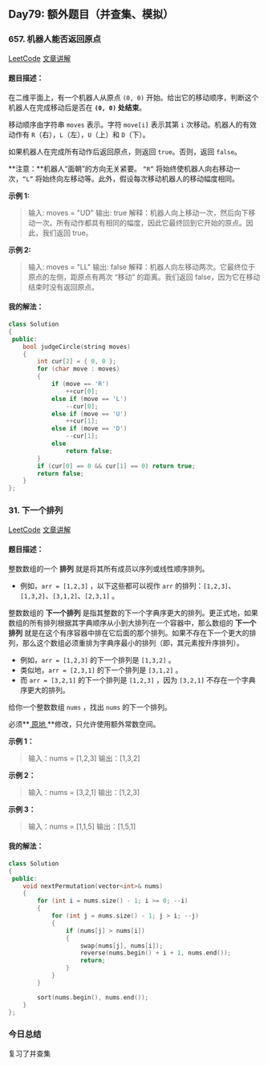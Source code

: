## Day79: 额外题目（并查集、模拟）

### 657. 机器人能否返回原点

[LeetCode](https://leetcode.cn/problems/robot-return-to-origin/)  [文章讲解](https://programmercarl.com/0657.%E6%9C%BA%E5%99%A8%E4%BA%BA%E8%83%BD%E5%90%A6%E8%BF%94%E5%9B%9E%E5%8E%9F%E7%82%B9.html)

#### 题目描述：

在二维平面上，有一个机器人从原点 `(0, 0)` 开始。给出它的移动顺序，判断这个机器人在完成移动后是否在 **`(0, 0)` 处结束**。

移动顺序由字符串 `moves` 表示。字符 `move[i]` 表示其第 `i` 次移动。机器人的有效动作有 `R`（右），`L`（左），`U`（上）和 `D`（下）。

如果机器人在完成所有动作后返回原点，则返回 `true`。否则，返回 `false`。

**注意：**机器人“面朝”的方向无关紧要。 `“R”` 将始终使机器人向右移动一次，`“L”` 将始终向左移动等。此外，假设每次移动机器人的移动幅度相同。

**示例 1:**

> 输入: moves = "UD"
> 输出: true
> 解释：机器人向上移动一次，然后向下移动一次。所有动作都具有相同的幅度，因此它最终回到它开始的原点。因此，我们返回 true。

**示例 2:**

> 输入: moves = "LL"
> 输出: false
> 解释：机器人向左移动两次。它最终位于原点的左侧，距原点有两次 “移动” 的距离。我们返回 false，因为它在移动结束时没有返回原点。

#### 我的解法：

```C++
class Solution
{
 public:
	bool judgeCircle(string moves)
	{
		int cur[2] = { 0, 0 };
		for (char move : moves)
		{
			if (move == 'R')
				++cur[0];
			else if (move == 'L')
				--cur[0];
			else if (move == 'U')
				++cur[1];
			else if (move == 'D')
				--cur[1];
			else
				return false;
		}
		if (cur[0] == 0 && cur[1] == 0) return true;
		return false;
	}
};
```

### 31. 下一个排列

[LeetCode](https://leetcode.cn/problems/next-permutation/)  [文章讲解](https://programmercarl.com/0031.%E4%B8%8B%E4%B8%80%E4%B8%AA%E6%8E%92%E5%88%97.html)

#### 题目描述：

整数数组的一个 **排列** 就是将其所有成员以序列或线性顺序排列。

- 例如，`arr = [1,2,3]` ，以下这些都可以视作 `arr` 的排列：`[1,2,3]`、`[1,3,2]`、`[3,1,2]`、`[2,3,1]` 。

整数数组的 **下一个排列** 是指其整数的下一个字典序更大的排列。更正式地，如果数组的所有排列根据其字典顺序从小到大排列在一个容器中，那么数组的 **下一个排列** 就是在这个有序容器中排在它后面的那个排列。如果不存在下一个更大的排列，那么这个数组必须重排为字典序最小的排列（即，其元素按升序排列）。

- 例如，`arr = [1,2,3]` 的下一个排列是 `[1,3,2]` 。
- 类似地，`arr = [2,3,1]` 的下一个排列是 `[3,1,2]` 。
- 而 `arr = [3,2,1]` 的下一个排列是 `[1,2,3]` ，因为 `[3,2,1]` 不存在一个字典序更大的排列。

给你一个整数数组 `nums` ，找出 `nums` 的下一个排列。

必须**[ 原地 ](https://baike.baidu.com/item/原地算法)**修改，只允许使用额外常数空间。

**示例 1：**

> 输入：nums = [1,2,3]
> 输出：[1,3,2]

**示例 2：**

> 输入：nums = [3,2,1]
> 输出：[1,2,3]

**示例 3：**

> 输入：nums = [1,1,5]
> 输出：[1,5,1]

#### 我的解法：

```C++
class Solution
{
 public:
	void nextPermutation(vector<int>& nums)
	{
		for (int i = nums.size() - 1; i >= 0; --i)
		{
			for (int j = nums.size() - 1; j > i; --j)
			{
				if (nums[j] > nums[i])
				{
					swap(nums[j], nums[i]);
					reverse(nums.begin() + i + 1, nums.end());
					return;
				}
			}
		}

		sort(nums.begin(), nums.end());
	}
};
```

### 今日总结

复习了并查集
